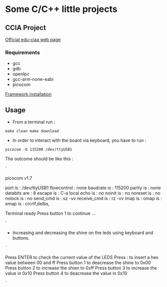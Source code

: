 # Some C/C++ little projects

## CCIA Project
[Official  edu-ciaa web page](http://www.proyecto-ciaa.com.ar/)

### Requirements
- gcc
- gdb
- openlpc
- gcc-arm-none-eabi
- picocom 

[ Framework installation ](http://www.proyecto-ciaa.com.ar/devwiki/doku.php?id=desarrollo:firmware:instalacion_sw)

## Usage
- From a terminal run :

`
make clean
make download
`

- In order to interact with the board via keyboard, you have to run :

`
picocom -b 115200 /dev/ttyUSB1
`

The outcome should be like this :

`

picocom v1.7

port is        : /dev/ttyUSB1
flowcontrol    : none
baudrate is    : 115200
parity is      : none
databits are   : 8
escape is      : C-a
local echo is  : no
noinit is      : no
noreset is     : no
nolock is      : no
send_cmd is    : sz -vv
receive_cmd is : rz -vv
imap is        : 
omap is        : 
emap is        : crcrlf,delbs,

Terminal ready
Press button 1 to continue ... 

`

- Increasing and decreasing the shine on the leds using keyboard and buttons.

`

Press ENTER to check the current value of the LEDS
Press : to insert a hex value between 00 and ff
Press button 1 to deacrease the shine to 0x00
Press button 2 to increase the shien to 0xff
Press button 3 to increase the value in 0x10
Press button 4 to deacrease the value in 0x10

`
